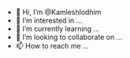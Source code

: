 - 👋 Hi, I’m @Kamleshlodhim
- 👀 I’m interested in ...
- 🌱 I’m currently learning ...
- 💞️ I’m looking to collaborate on ...
- 📫 How to reach me ...

<!---
Kamleshlodhim/Kamleshlodhim is a ✨ special ✨ repository because its `README.md` (this file) appears on your GitHub profile.
You can click the Preview link to take a look at your changes.
--->
